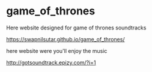 # game_of_thrones
Here website designed  for game of thrones soundtracks 

https://swapnilsutar.github.io/game_of_thrones/

here website were you'll enjoy the music

http://gotsoundtrack.epizy.com/?i=1

